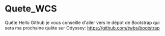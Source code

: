 # Quete_WCS
Quête Hello Github
je vous conseille d'aller vers le dépot de Bootstrap qui sera ma prochaine quête sur Odyssey:
https://github.com/twbs/bootstrap
